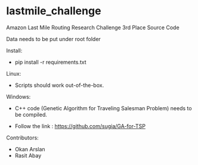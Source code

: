 # lastmile_challenge
Amazon Last Mile Routing Research Challenge 3rd Place Source Code

Data needs to be put under root folder

Install:

- pip install -r requirements.txt

Linux:

- Scripts should work out-of-the-box.

Windows:

- C++ code (Genetic Algorithm for Traveling Salesman Problem) needs to be compiled.

-  Follow the link : https://github.com/sugia/GA-for-TSP

Contributors:

- Okan Arslan
- Rasit Abay

